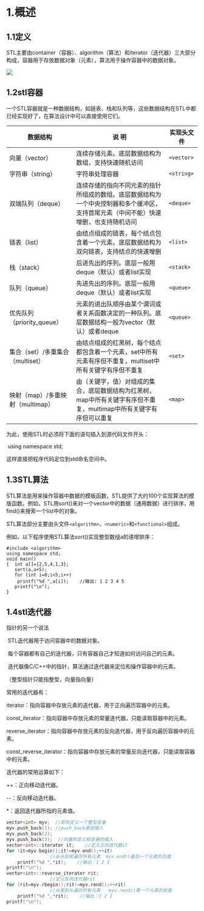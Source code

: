 # 1.概述

## 1.1定义

​     STL主要由container（容器）、algorithm（算法）和iterator（迭代器）三大部分构成，容器用于存放数据对象（元素），算法用于操作容器中的数据对象。

![](https://raw.githubusercontent.com/ZanderZhao/images/master/img2019/20191225215142.png)



 

 

## 1.2stl容器

   一个STL容器就是一种数据结构，如链表、栈和队列等，这些数据结构在STL中都已经实现好了，在算法设计中可以直接使用它们。





| 数据结构                         | 说  明                                                       | 实现头文件 |
| -------------------------------- | ------------------------------------------------------------ | ---------- |
| 向量（vector）                   | 连续存储元素。底层数据结构为数组，支持快速随机访问           | `<vector>` |
| 字符串（string）                 | 字符串处理容器                                               | `<string>` |
| 双端队列（deque）                | 连续存储的指向不同元素的指针所组成的数组。底层数据结构为一个中央控制器和多个缓冲区，支持首尾元素（中间不能）快速增删，也支持随机访问 | `<deque>`  |
| 链表（list）                     | 由结点组成的链表，每个结点包含着一个元素。底层数据结构为双向链表，支持结点的快速增删 | `<list>`   |
| 栈（stack）                      | 后进先出的序列。底层一般用deque（默认）或者list实现          | `<stack>`  |
| 队列（queue）                    | 先进先出的序列。底层一般用deque（默认）或者list实现          | `<queue>`  |
| 优先队列（priority_queue）       | 元素的进出队顺序由某个谓词或者关系函数决定的一种队列。底层数据结构一般为vector（默认）或者deque | `<queue>`  |
| 集合（set）/多重集合（multiset） | 由结点组成的红黑树，每个结点都包含着一个元素，set中所有元素有序但不重复，multiset中所有关键字有序但不重复 | `<set>`    |
| 映射（map）/多重映射（multimap） | 由（关键字，值）对组成的集合，底层数据结构为红黑树，map中所有关键字有序但不重复，multimap中所有关键字有序但可以重复 | `<map>`    |



 为此，使用STL时必须将下面的语句插入到源代码文件开头：

​    using namespace std;

这样直接把程序代码定位到std命名空间中。

 

## 1.3STL算法

​    STL算法是用来操作容器中数据的模板函数，STL提供了大约100个实现算法的模版函数。例如，STL用sort()来对一个vector中的数据（通用数据）进行排序，用find()来搜索一个list中的对象。

​    STL算法部分主要由头文件``<algorithm>``、``<numeric>``和``<functional>``组成。

 

例如，以下程序使用STL算法sort()实现整型数组a的递增排序：

```
#include <algorithm>
using namespace std; 
void main()  
{  int a[]={2,5,4,1,3};
   sort(a,a+5);
   for (int i=0;i<5;i++)
    printf("%d ",a[i]);    //输出: 1 2 3 4 5
   printf("\n");
}
```

 

## 1.4stl迭代器

指针的另一个说法

​    STL迭代器用于访问容器中的数据对象。

​    每个容器都有自己的迭代器，只有容器自己才知道如何访问自己的元素。

​    迭代器像C/C++中的指针，算法通过迭代器来定位和操作容器中的元素。

（整型指针只能指整型，向量指向量）

 

常用的迭代器有：

iterator：指向容器中存放元素的迭代器，用于正向遍历容器中的元素。

const_iterator：指向容器中存放元素的常量迭代器，只能读取容器中的元素。

reverse_iterator：指向容器中存放元素的反向迭代器，用于反向遍历容器中的元素。

const_reverse_iterator：指向容器中存放元素的常量反向迭代器，只能读取容器中的元素。

 

迭代器的常用运算如下：

++：正向移动迭代器。

--：反向移动迭代器。

*：返回迭代器所指的元素值。

 

```c
vector<int> myv;  //即将定义一个整型变量 
myv.push_back(1); //push_back尾部插入
myv.push_back(2);
myv.push_back(3);  //向量的定义和变量的插入
vector<int>::iterator it;    //定义正向迭代器it
for (it=myv.begin();it!=myv.end();++it)
                //从头到尾遍历所有元素  myv.end()最后一个元素的后面
    printf("%d ",*it);    //输出：1 2 3
printf("\n");
vector<int>::reverse_iterator rit;
                //定义反向迭代器rit
for (rit=myv.rbegin();rit!=myv.rend();++rit)    
                //从尾到头遍历所有元素   myv.rend()第一个元素的前面
    printf("%d ",*rit);    //输出：3 2 1
printf("\n");
```

 

 